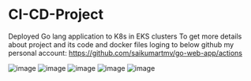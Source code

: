 # CI-CD-Project
Deployed Go lang application to K8s in EKS clusters
To get more details about project and its code and docker files loging to below github my personal account: 
https://github.com/saikumartmv/go-web-app/actions

![image](https://github.com/user-attachments/assets/43da644e-52b9-47b8-bb43-e63befb6d294)
![image](https://github.com/user-attachments/assets/2ceb0db3-223a-49ae-aeb1-f967b7fb11ba)
![image](https://github.com/user-attachments/assets/a5b4d058-e285-4c52-a237-eb8cff6b85e9)
![image](https://github.com/user-attachments/assets/8272a17a-c224-4ac6-be3e-7696d0322fa2)
![image](https://github.com/user-attachments/assets/37c5f311-03c8-4f35-855c-1133713faad4)





